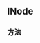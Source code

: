 ## INode

<!-- CUSTOMTYPEJSON.INode.description -->

<!-- CUSTOMTYPEJSON.INode.extends -->

<!-- CUSTOMTYPEJSON.INode.param -->

### 方法
<!-- CUSTOMTYPEJSON.INode.methods.getNodeId.name -->

<!-- CUSTOMTYPEJSON.INode.methods.getNodeId.description -->

<!-- CUSTOMTYPEJSON.INode.methods.getNodeId.param -->

<!-- CUSTOMTYPEJSON.INode.methods.getNodeId.returnValue -->

<!-- CUSTOMTYPEJSON.INode.methods.getNodeId.compatibility -->

<!-- CUSTOMTYPEJSON.INode.methods.getNodeId.tutorial -->

<!-- CUSTOMTYPEJSON.INode.methods.appendChild.name -->

<!-- CUSTOMTYPEJSON.INode.methods.appendChild.description -->

<!-- CUSTOMTYPEJSON.INode.methods.appendChild.param -->

<!-- CUSTOMTYPEJSON.INode.methods.appendChild.returnValue -->

<!-- CUSTOMTYPEJSON.INode.methods.appendChild.compatibility -->

<!-- CUSTOMTYPEJSON.INode.methods.appendChild.tutorial -->

<!-- CUSTOMTYPEJSON.INode.methods.insertBefore.name -->

<!-- CUSTOMTYPEJSON.INode.methods.insertBefore.description -->

<!-- CUSTOMTYPEJSON.INode.methods.insertBefore.param -->

<!-- CUSTOMTYPEJSON.INode.methods.insertBefore.returnValue -->

<!-- CUSTOMTYPEJSON.INode.methods.insertBefore.compatibility -->

<!-- CUSTOMTYPEJSON.INode.methods.insertBefore.tutorial -->

<!-- CUSTOMTYPEJSON.INode.methods.setAttribute.name -->

<!-- CUSTOMTYPEJSON.INode.methods.setAttribute.description -->

<!-- CUSTOMTYPEJSON.INode.methods.setAttribute.param -->

<!-- CUSTOMTYPEJSON.INode.methods.setAttribute.returnValue -->

<!-- CUSTOMTYPEJSON.INode.methods.setAttribute.compatibility -->

<!-- CUSTOMTYPEJSON.INode.methods.setAttribute.tutorial -->

<!-- CUSTOMTYPEJSON.INode.methods.getAttribute.name -->

<!-- CUSTOMTYPEJSON.INode.methods.getAttribute.description -->

<!-- CUSTOMTYPEJSON.INode.methods.getAttribute.param -->

<!-- CUSTOMTYPEJSON.INode.methods.getAttribute.returnValue -->

<!-- CUSTOMTYPEJSON.INode.methods.getAttribute.compatibility -->

<!-- CUSTOMTYPEJSON.INode.methods.getAttribute.tutorial -->

<!-- CUSTOMTYPEJSON.INode.methods.hasAttribute.name -->

<!-- CUSTOMTYPEJSON.INode.methods.hasAttribute.description -->

<!-- CUSTOMTYPEJSON.INode.methods.hasAttribute.param -->

<!-- CUSTOMTYPEJSON.INode.methods.hasAttribute.returnValue -->

<!-- CUSTOMTYPEJSON.INode.methods.hasAttribute.compatibility -->

<!-- CUSTOMTYPEJSON.INode.methods.hasAttribute.tutorial -->

<!-- CUSTOMTYPEJSON.INode.methods.removeAttribute.name -->

<!-- CUSTOMTYPEJSON.INode.methods.removeAttribute.description -->

<!-- CUSTOMTYPEJSON.INode.methods.removeAttribute.param -->

<!-- CUSTOMTYPEJSON.INode.methods.removeAttribute.returnValue -->

<!-- CUSTOMTYPEJSON.INode.methods.removeAttribute.compatibility -->

<!-- CUSTOMTYPEJSON.INode.methods.removeAttribute.tutorial -->

<!-- CUSTOMTYPEJSON.INode.methods.getBoundingClientRect.name -->

<!-- CUSTOMTYPEJSON.INode.methods.getBoundingClientRect.description -->

<!-- CUSTOMTYPEJSON.INode.methods.getBoundingClientRect.param -->

<!-- CUSTOMTYPEJSON.INode.methods.getBoundingClientRect.returnValue -->

<!-- CUSTOMTYPEJSON.INode.methods.getBoundingClientRect.compatibility -->

<!-- CUSTOMTYPEJSON.INode.methods.getBoundingClientRect.tutorial -->

<!-- CUSTOMTYPEJSON.INode.methods.getDrawableContext.name -->

<!-- CUSTOMTYPEJSON.INode.methods.getDrawableContext.description -->

<!-- CUSTOMTYPEJSON.INode.methods.getDrawableContext.param -->

<!-- CUSTOMTYPEJSON.INode.methods.getDrawableContext.returnValue -->

<!-- CUSTOMTYPEJSON.INode.methods.getDrawableContext.compatibility -->

<!-- CUSTOMTYPEJSON.INode.methods.getDrawableContext.tutorial -->

<!-- CUSTOMTYPEJSON.INode.methods.addEventListener.name -->

<!-- CUSTOMTYPEJSON.INode.methods.addEventListener.description -->

<!-- CUSTOMTYPEJSON.INode.methods.addEventListener.param -->

<!-- CUSTOMTYPEJSON.INode.methods.addEventListener.returnValue -->

<!-- CUSTOMTYPEJSON.INode.methods.addEventListener.compatibility -->

<!-- CUSTOMTYPEJSON.INode.methods.addEventListener.tutorial -->

<!-- CUSTOMTYPEJSON.INode.methods.removeEventListener.name -->

<!-- CUSTOMTYPEJSON.INode.methods.removeEventListener.description -->

<!-- CUSTOMTYPEJSON.INode.methods.removeEventListener.param -->

<!-- CUSTOMTYPEJSON.INode.methods.removeEventListener.returnValue -->

<!-- CUSTOMTYPEJSON.INode.methods.removeEventListener.compatibility -->

<!-- CUSTOMTYPEJSON.INode.methods.removeEventListener.tutorial -->

<!-- CUSTOMTYPEJSON.INode.methods.removeChild.name -->

<!-- CUSTOMTYPEJSON.INode.methods.removeChild.description -->

<!-- CUSTOMTYPEJSON.INode.methods.removeChild.param -->

<!-- CUSTOMTYPEJSON.INode.methods.removeChild.returnValue -->

<!-- CUSTOMTYPEJSON.INode.methods.removeChild.compatibility -->

<!-- CUSTOMTYPEJSON.INode.methods.removeChild.tutorial -->

<!-- CUSTOMTYPEJSON.INode.methods.remove.name -->

<!-- CUSTOMTYPEJSON.INode.methods.remove.description -->

<!-- CUSTOMTYPEJSON.INode.methods.remove.param -->

<!-- CUSTOMTYPEJSON.INode.methods.remove.returnValue -->

<!-- CUSTOMTYPEJSON.INode.methods.remove.compatibility -->

<!-- CUSTOMTYPEJSON.INode.methods.remove.tutorial -->

<!-- CUSTOMTYPEJSON.INode.methods.dispatchEvent.name -->

<!-- CUSTOMTYPEJSON.INode.methods.dispatchEvent.description -->

<!-- CUSTOMTYPEJSON.INode.methods.dispatchEvent.param -->

<!-- CUSTOMTYPEJSON.INode.methods.dispatchEvent.returnValue -->

<!-- CUSTOMTYPEJSON.INode.methods.dispatchEvent.compatibility -->

<!-- CUSTOMTYPEJSON.INode.methods.dispatchEvent.tutorial -->

<!-- CUSTOMTYPEJSON.INode.methods.scrollTo.name -->

<!-- CUSTOMTYPEJSON.INode.methods.scrollTo.description -->

<!-- CUSTOMTYPEJSON.INode.methods.scrollTo.param -->

<!-- CUSTOMTYPEJSON.INode.methods.scrollTo.returnValue -->

<!-- CUSTOMTYPEJSON.INode.methods.scrollTo.compatibility -->

<!-- CUSTOMTYPEJSON.INode.methods.scrollTo.tutorial -->

<!-- CUSTOMTYPEJSON.INode.methods.scrollBy.name -->

<!-- CUSTOMTYPEJSON.INode.methods.scrollBy.description -->

<!-- CUSTOMTYPEJSON.INode.methods.scrollBy.param -->

<!-- CUSTOMTYPEJSON.INode.methods.scrollBy.returnValue -->

<!-- CUSTOMTYPEJSON.INode.methods.scrollBy.compatibility -->

<!-- CUSTOMTYPEJSON.INode.methods.scrollBy.tutorial -->
